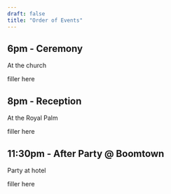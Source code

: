 ```yaml
---
draft: false
title: "Order of Events"
---
```


<!-- ## 1:30pm - Arrivals

Everyone arrives at Higher Eggbeer

Warm drink on arrival before the ceremony -->

## 6pm - Ceremony

At the church

filler here

## 8pm - Reception

At the Royal Palm

filler here

## 11:30pm - After Party @ Boomtown

Party at hotel

filler here

<!-- ## Later... The Party

After a quick reshuffle of the **Banquet Barn**, the party will begin!

_The Small Things_ playing live music until 11pm

Late night food served for those still peckish!

## Carriages at midnight

Wrap up warm for sparklers, toasted marshmallows, and drunken warbling around the fire pit as we begin to say our farewells!

_Venue Bar closes shortly after midnight_

## Wheelbarrows at 2am

The **Banquet Barn** will shut at around midnight… but the party doesn’t need to end there!

The smaller **‘Pub’ Barn** will be opened with a few bottles and maybe some kegs, for those hardcore enough to stay up! -->
